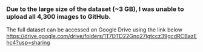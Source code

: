 ### Due to the large size of the dataset (~3 GB), I was unable to upload all 4,300 images to GitHub. 
The full dataset can be accessed on Google Drive using the link below 
https://drive.google.com/drive/folders/1T7DTD22Gno27lgtccz39gcdRCBazEhc4?usp=sharing
